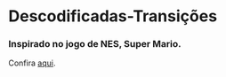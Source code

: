 # Descodificadas-Transições

<h3>Inspirado no jogo de NES, Super Mario. </h3>

Confira [aqui](https://luryanny.github.io/Descodificadas-Transicoes/).
